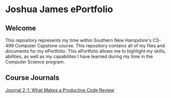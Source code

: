 # Joshua James ePortfolio

## Welcome

This repository represents my time within Southern New Hampshire's CS-499 Computer Capstone course. This repository contains all of my files and documents for my ePortfolio. This ePortfolio allows me to highlight my skills, abilities, as well as my capabilites I have learned during my time in the Computer Science program.

## Course Journals

<a href="https://github.com/jjoshua123444/ePortfolio/blob/main/CS499/2-1%20Journal%20What%20Makes%20a%20Productive%20Code%20Review.pdf">Journal 2-1: What Makes a Productive Code Review</a>
